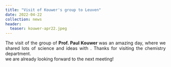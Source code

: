 ```yaml
---
title: "Visit of Kouwer's group to Leuven"
date: 2022-04-22
collection: news
header:
  teaser: kouwer-apr22.jpeg
---
```


<p align= "justify">
The visit of the group of <b> Prof. Paul Kouwer </b> was an amazing day, where we shared lots of science and ideas with . Thanks for visiting
the chemistry department. <br> we are already looking forward to the next meeting!
<br>
